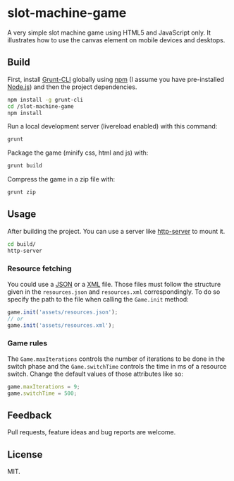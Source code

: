 # slot-machine-game

A very simple slot machine game using HTML5 and JavaScript only. It illustrates how to use the canvas element on mobile devices and desktops.

## Build

First, install [Grunt-CLI](http://gruntjs.com/) globally using [npm](https://www.npmjs.com/) (I assume you have pre-installed [Node.js](https://nodejs.org/)) and then the project dependencies.

```bash
npm install -g grunt-cli
cd /slot-machine-game
npm install
```

Run a local development server (livereload enabled) with this command:

```bash
grunt
```

Package the game (minify css, html and js) with:

```bash
grunt build
```

Compress the game in a zip file with:

```bash
grunt zip
```

## Usage

After building the project. You can use a server like [http-server](https://github.com/indexzero/http-server) to mount it.

```bash
cd build/
http-server
```

### Resource fetching

You could use a [JSON](https://en.wikipedia.org/wiki/JSON) or a [XML](https://en.wikipedia.org/wiki/XML) file. Those files must follow the structure given in the `resources.json` and `resources.xml` correspondingly. To do so specify the path to the file when calling the `Game.init` method:

```js
game.init('assets/resources.json');
// or
game.init('assets/resources.xml');
```

### Game rules

The `Game.maxIterations` controls the number of iterations to be done in the switch phase and the `Game.switchTime` controls the time in ms of a resource switch. Change the default values of those attributes like so:

```js
game.maxIterations = 9;
game.switchTime = 500;
```

## Feedback

Pull requests, feature ideas and bug reports are welcome.

## License

MIT.
